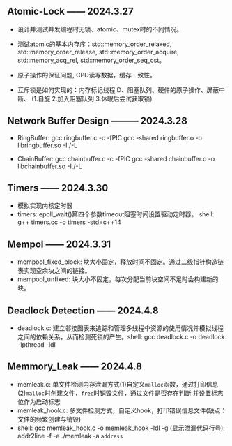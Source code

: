 ## Atomic-Lock —— 2024.3.27

+ 设计并测试并发编程时无锁、atomic、mutex时的不同情况。

+ 测试atomic的基本内存序：std::memory_order_relaxed, std::memory_order_release, std::memory_order_acquire, std::memory_acq_rel, std::memory_order_seq_cst。

+ 原子操作的保证问题, CPU读写数据，缓存一致性。

+ 互斥锁是如何实现的：内存标记线程ID、阻塞队列、硬件的原子操作、屏蔽中断、 (1.自旋 2.加入阻塞队列 3.休眠后尝试获取锁)


## Network Buffer Design ——— 2024.3.28
+ RingBuffer: gcc ringbuffer.c -c -fPIC    gcc -shared ringbuffer.o -o libringbuffer.so -I./-L

+ ChainBuffer: gcc chainbuffer.c -c -fPIC    gcc -shared chainbuffer.o -o libchainbuffer.so -I./-L


## Timers —— 2024.3.30
+ 模拟实现内核定时器
+ timers: epoll_wait()第四个参数timeout阻塞时间设置驱动定时器。 shell: g++ timers.cc -o timers -std=c++14


## Mempol —— 2024.3.31
+ mempool_fixed_block: 块大小固定，释放时间不固定。通过二级指针构造链表实现空余块之间的链接。
+ mempool_unfixed: 块大小不固定，每次分配当前块空间不足时会构建新的块。


## Deadlock Detection —— 2024.4.8
+ deadlock.c: 建立邻接图表来追踪和管理多线程中资源的使用情况并模拟线程之间的依赖关系，从而检测死锁的产生。shell: gcc deadlock.c -o deadlock -lpthread -ldl


## Memmory_Leak —— 2024.4.8
+ memleak.c: 单文件检测内存泄漏方式(1)自定义`malloc`函数，通过打印信息 (2)`malloc`时创建文件，`free`时销毁文件，通过文件是否存在判断  并设置标志位作为启动标志
+ memleak_hook.c: 多文件检测方式，自定义hook，打印错误信息文件(缺点：文件的频繁创建与销毁)
+ shell: gcc memleak_hook.c -o memleak_hook -ldl -g  (显示泄漏代码行号): addr2line -f -e ./memleak -a `address`
